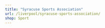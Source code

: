 ```yaml
---
title: "Syracuse Sports Association"
url: /liverpool/syracuse-sports-association/
shop: Sport
---
```


